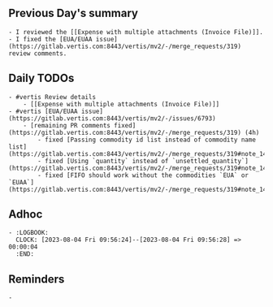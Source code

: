 ## Previous Day's summary
	- I reviewed the [[Expense with multiple attachments (Invoice File)]].
	- I fixed the [EUA/EUAA issue](https://gitlab.vertis.com:8443/vertis/mv2/-/merge_requests/319) review comments.
## Daily TODOs
	- #vertis Review details
		- [[Expense with multiple attachments (Invoice File)]]
	- #vertis [EUA/EUAA issue](https://gitlab.vertis.com:8443/vertis/mv2/-/issues/6793)
		- [remaining PR comments fixed](https://gitlab.vertis.com:8443/vertis/mv2/-/merge_requests/319) (4h)
			- fixed [Passing commodity id list instead of commodity name list](https://gitlab.vertis.com:8443/vertis/mv2/-/merge_requests/319#note_14512)
			- fixed [Using `quantity` instead of `unsettled_quantity`](https://gitlab.vertis.com:8443/vertis/mv2/-/merge_requests/319#note_14508)
			- fixed [FIFO should work without the commodities `EUA` or `EUAA`](https://gitlab.vertis.com:8443/vertis/mv2/-/merge_requests/319#note_14587)
## Adhoc
	- :LOGBOOK:
	  CLOCK: [2023-08-04 Fri 09:56:24]--[2023-08-04 Fri 09:56:28] =>  00:00:04
	  :END:
## Reminders
	-